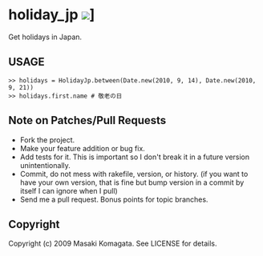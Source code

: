 # holiday_jp [<img src="https://secure.travis-ci.org/komagata/holiday_jp.png"/>](http://travis-ci.org/komagata/holiday_jp)]

Get holidays in Japan.

## USAGE

    >> holidays = HolidayJp.between(Date.new(2010, 9, 14), Date.new(2010, 9, 21))
    >> holidays.first.name # 敬老の日

## Note on Patches/Pull Requests
 
* Fork the project.
* Make your feature addition or bug fix.
* Add tests for it. This is important so I don't break it in a
  future version unintentionally.
* Commit, do not mess with rakefile, version, or history.
  (if you want to have your own version, that is fine but
   bump version in a commit by itself I can ignore when I pull)
* Send me a pull request. Bonus points for topic branches.

## Copyright

Copyright (c) 2009 Masaki Komagata. See LICENSE for details.
